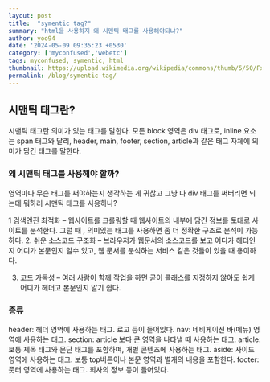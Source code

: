 ```yaml
---
layout: post
title:  "symentic tag?"
summary: "html을 사용하지 왜 시맨틱 태그를 사용해야되냐?"
author: yoo94
date: '2024-05-09 09:35:23 +0530'
category: ['myconfused','webetc']
tags: myconfused, symentic, html
thumbnail: https://upload.wikimedia.org/wikipedia/commons/thumb/5/50/Fxemoji_u2049.svg/255px-Fxemoji_u2049.svg.png
permalink: /blog/symentic-tag/
---
```


## 시맨틱 태그란?
시맨틱 태그란 의미가 있는 태그를 말한다. 모든 block 영역은 div 태그로, inline 요소는 span 태그와 달리, header, main, footer, section, article과 같은 태그 자체에 의미가 담긴 태그를 말한다.

### 왜 시맨틱 태그를 사용해야 할까?

영역마다 무슨 태그를 써야하는지 생각하는 게 귀찮고 그냥 다 div 태그를 써버리면 되는데 뭐하러 시맨틱 태그를 사용하나?

1 검색엔진 최적화 – 웹사이트를 크롤링할 때 웹사이트의 내부에 담긴 정보를 토대로 사이트를 분석한다. 그럴 때 , 의미있는 태그를 사용하면 좀 더 정확한 구조로 분석이 가능하다.
2. 쉬운 소스코드 구조화 – 브라우저가 웹문서의 소스코드를 보고 어디가 헤더인지 어디가 본문인지 알수 있고, 웹 문서를 분석하는 서비스 같은 것들이 있을 때 용이하다.

3. 코드 가독성 – 여러 사람이 함께 작업을 하면 굳이 클래스를 지정하지 않아도 쉽게 어디가 헤더고 본문인지 알기 쉽다.
   

### 종류
   header: 헤더 영역에 사용하는 태그. 로고 등이 들어있다.
   nav: 네비게이션 바(메뉴) 영역에 사용하는 태그.
   section: article 보다 큰 영역을 나타낼 때 사용하는 태그.
   article: 보통 제목 태그와 문단 태그를 포함하며, 개별 콘텐츠에 사용하는 태그.
   aside: 사이드 영역에 사용하는 태그. 보통 top버튼이나 본문 영역과 별개의 내용을 포함한다.
   footer: 풋터 영역에 사용하는 태그. 회사의 정보 등이 들어있다.
